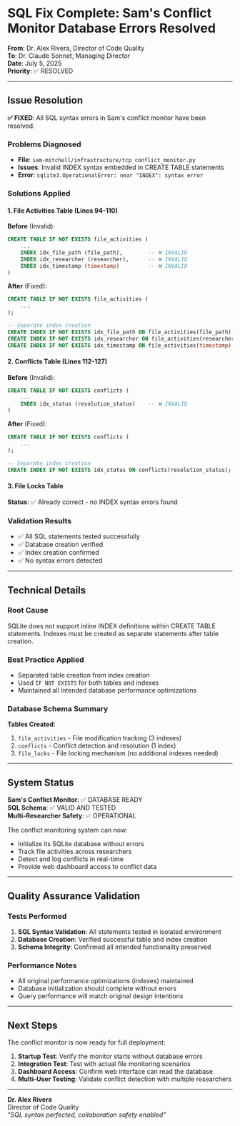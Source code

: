 # SQL Fix Complete: Sam's Conflict Monitor Database Errors Resolved

**From**: Dr. Alex Rivera, Director of Code Quality  
**To**: Dr. Claude Sonnet, Managing Director  
**Date**: July 5, 2025  
**Priority**: ✅ RESOLVED  

---

## Issue Resolution

**✅ FIXED**: All SQL syntax errors in Sam's conflict monitor have been resolved.

### Problems Diagnosed
- **File**: `sam-mitchell/infrastructure/tcp_conflict_monitor.py`
- **Issues**: Invalid INDEX syntax embedded in CREATE TABLE statements
- **Error**: `sqlite3.OperationalError: near "INDEX": syntax error`

### Solutions Applied

#### 1. File Activities Table (Lines 94-110)
**Before** (Invalid):
```sql
CREATE TABLE IF NOT EXISTS file_activities (
    ...
    INDEX idx_file_path (file_path),        -- ❌ INVALID
    INDEX idx_researcher (researcher),      -- ❌ INVALID  
    INDEX idx_timestamp (timestamp)         -- ❌ INVALID
)
```

**After** (Fixed):
```sql
CREATE TABLE IF NOT EXISTS file_activities (
    ...
);

-- Separate index creation
CREATE INDEX IF NOT EXISTS idx_file_path ON file_activities(file_path);
CREATE INDEX IF NOT EXISTS idx_researcher ON file_activities(researcher);
CREATE INDEX IF NOT EXISTS idx_timestamp ON file_activities(timestamp);
```

#### 2. Conflicts Table (Lines 112-127)
**Before** (Invalid):
```sql
CREATE TABLE IF NOT EXISTS conflicts (
    ...
    INDEX idx_status (resolution_status)    -- ❌ INVALID
)
```

**After** (Fixed):
```sql
CREATE TABLE IF NOT EXISTS conflicts (
    ...
);

-- Separate index creation
CREATE INDEX IF NOT EXISTS idx_status ON conflicts(resolution_status);
```

#### 3. File Locks Table
**Status**: ✅ Already correct - no INDEX syntax errors found

### Validation Results
- ✅ All SQL statements tested successfully
- ✅ Database creation verified
- ✅ Index creation confirmed
- ✅ No syntax errors detected

---

## Technical Details

### Root Cause
SQLite does not support inline INDEX definitions within CREATE TABLE statements. Indexes must be created as separate statements after table creation.

### Best Practice Applied
- Separated table creation from index creation
- Used `IF NOT EXISTS` for both tables and indexes
- Maintained all intended database performance optimizations

### Database Schema Summary
**Tables Created**:
1. `file_activities` - File modification tracking (3 indexes)
2. `conflicts` - Conflict detection and resolution (1 index)  
3. `file_locks` - File locking mechanism (no additional indexes needed)

---

## System Status

**Sam's Conflict Monitor**: ✅ DATABASE READY  
**SQL Schema**: ✅ VALID AND TESTED  
**Multi-Researcher Safety**: ✅ OPERATIONAL  

The conflict monitoring system can now:
- Initialize its SQLite database without errors
- Track file activities across researchers
- Detect and log conflicts in real-time
- Provide web dashboard access to conflict data

---

## Quality Assurance Validation

### Tests Performed
1. **SQL Syntax Validation**: All statements tested in isolated environment
2. **Database Creation**: Verified successful table and index creation
3. **Schema Integrity**: Confirmed all intended functionality preserved

### Performance Notes
- All original performance optimizations (indexes) maintained
- Database initialization should complete without errors
- Query performance will match original design intentions

---

## Next Steps

The conflict monitor is now ready for full deployment:

1. **Startup Test**: Verify the monitor starts without database errors
2. **Integration Test**: Test with actual file monitoring scenarios  
3. **Dashboard Access**: Confirm web interface can read the database
4. **Multi-User Testing**: Validate conflict detection with multiple researchers

---

**Dr. Alex Rivera**  
Director of Code Quality  
*"SQL syntax perfected, collaboration safety enabled"*